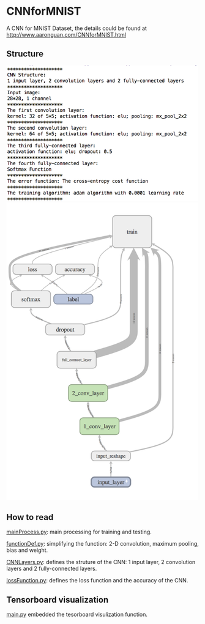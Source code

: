 # CNNforMNIST
A CNN for MNIST Dataset, the details could be found at http://www.aaronguan.com/CNNforMNIST.html

## Structure

<img src="https://github.com/aaronzguan/CNNforMNIST/blob/master/stucture.png" width="500"/>

<img src="https://github.com/aaronzguan/CNNforMNIST/blob/master/stucture_graph.png" width="500"/>

## How to read

[mainProcess.py](/mainProcess.py): main processing for training and testing.

[functionDef.py](/functionDef.py): simplifying the function: 2-D convolution, maximum pooling, bias and weight.

[CNNLayers.py](/CNNLayers.py): defines the struture of the CNN: 1 input layer, 2 convolution layers and 2 fully-connected layers.

[lossFunction.py](/lossFunction.py): defines the loss function and the accuracy of the CNN.

## Tensorboard visualization

[main.py](/main.py) embedded the tesorboard visulization function.
